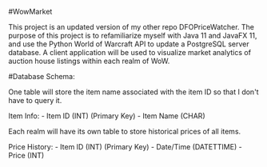 #WowMarket

This project is an updated version of my other repo DFOPriceWatcher. The purpose of this project is to refamiliarize myself with Java 11 and JavaFX 11, and use the Python World of Warcraft API to update a PostgreSQL server database. A client application will be used to visualize market analytics of auction house listings within each realm of WoW.

#Database Schema:

One table will store the item name associated with the item ID so that I don't have to query it.

Item Info:
    - Item ID (INT) (Primary Key)
    - Item Name (CHAR)

Each realm will have its own table to store historical prices of all items.

Price History:
    - Item ID (INT) (Primary Key)
    - Date/Time (DATETTIME)
    - Price (INT)